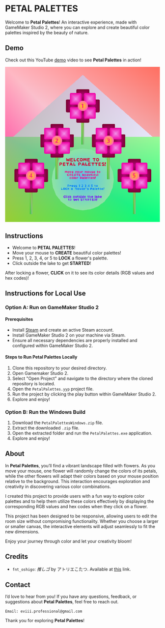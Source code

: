# PETAL PALETTES

Welcome to **Petal Palettes**! An interactive experience, made with GameMaker Studio 2, where you can explore and create beautiful color palettes inspired by the beauty of nature.

## Demo

Check out this YouTube [demo](https://youtu.be/4BTWvUylnRo) video to see **Petal Palettes** in action!

[![Petal Palettes - Demo](assets/petal-palettes.png)](https://youtu.be/4BTWvUylnRo)

## Instructions

- Welcome to **PETAL PALETTES**!
- Move your mouse to **CREATE** beautiful color palettes!
- Press 1, 2, 3, 4, or 5 to **LOCK** a flower's palette.
- Click outside the lake to get **STARTED**!

After locking a flower, **CLICK** on it to see its color details (RGB values and hex codes)!

## Instructions for Local Use

### Option A: Run on GameMaker Studio 2

#### Prerequisites

- Install [Steam](https://store.steampowered.com/about/download) and create an active Steam account.
- Install GameMaker Studio 2 on your machine via Steam.
- Ensure all necessary dependencies are properly installed and configured within GameMaker Studio 2.

#### Steps to Run Petal Palettes Locally

1. Clone this repository to your desired directory.
2. Open Gamemaker Studio 2.
3. Select "Open Project" and navigate to the directory where the cloned repository is located.
4. Open the `PetalPalettes.yyp` project file.
5. Run the project by clicking the play button within GameMaker Studio 2.
6. Explore and enjoy!

### Option B: Run the Windows Build

1. Download the `PetalPalettesWindows.zip` file.
2. Extract the downloaded `.zip` file.
3. Open the extracted folder and run the `PetalPalettes.exe` application.
4. Explore and enjoy!

## About

In **Petal Palettes**, you’ll find a vibrant landscape filled with flowers. As you move your mouse, one flower will randomly change the colors of its petals, while the other flowers will adapt their colors based on your mouse position relative to the background. This interaction encourages exploration and creativity in discovering various color combinations.

I created this project to provide users with a fun way to explore color palettes and to help them utilize these colors effectively by displaying the corresponding RGB values and hex codes when they click on a flower.

This project has been designed to be responsive, allowing users to edit the room size without compromising functionality. Whether you choose a larger or smaller canvas, the interactive elements will adjust seamlessly to fit the new dimensions.

Enjoy your journey through color and let your creativity bloom!

## Credits

- `fnt_oshigo`: _推しゴ_ by アトリエこたつ. Available at [this](https://booth.pm/ja/items/5635169) link.

## Contact

I’d love to hear from you! If you have any questions, feedback, or suggestions about **Petal Palettes**, feel free to reach out.

    Email: eviii.professional@gmail.com

Thank you for exploring **Petal Palettes**!
